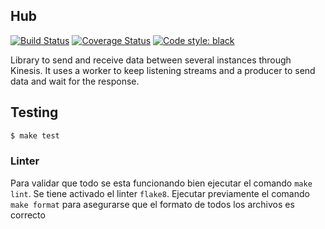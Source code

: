 ## Hub

[![Build Status](https://travis-ci.com/cuenca-mx/hub.svg?branch=master)](https://travis-ci.com/cuenca-mx/hub)
[![Coverage Status](https://coveralls.io/repos/github/cuenca-mx/hub/badge.svg?branch=master)](https://coveralls.io/github/cuenca-mx/hub?branch=master)
[![Code style: black](https://img.shields.io/badge/code%20style-black-000000.svg)](https://github.com/ambv/black)

Library to send and receive data between several instances through Kinesis. It uses a worker to keep listening 
streams and a producer to send data and wait for the response.

## Testing
```bash
$ make test
```

### Linter

Para validar que todo se esta funcionando bien ejecutar el comando `make lint`. Se tiene activado el linter `flake8`.
Ejecutar previamente el comando `make format` para asegurarse que el formato de todos los archivos es correcto